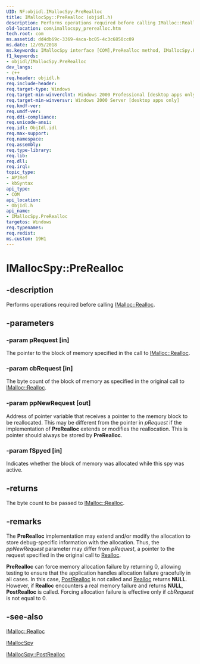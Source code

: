 ```yaml
---
UID: NF:objidl.IMallocSpy.PreRealloc
title: IMallocSpy::PreRealloc (objidl.h)
description: Performs operations required before calling IMalloc::Realloc.
old-location: com\imallocspy_prerealloc.htm
tech.root: com
ms.assetid: dd4db69c-3369-4aca-bc05-4c3c6850cc09
ms.date: 12/05/2018
ms.keywords: IMallocSpy interface [COM],PreRealloc method, IMallocSpy.PreRealloc, IMallocSpy::PreRealloc, PreRealloc, PreRealloc method [COM], PreRealloc method [COM],IMallocSpy interface, _com_imallocspy_prerealloc, com.imallocspy_prerealloc, objidl/IMallocSpy::PreRealloc
f1_keywords:
- objidl/IMallocSpy.PreRealloc
dev_langs:
- c++
req.header: objidl.h
req.include-header: 
req.target-type: Windows
req.target-min-winverclnt: Windows 2000 Professional [desktop apps only]
req.target-min-winversvr: Windows 2000 Server [desktop apps only]
req.kmdf-ver: 
req.umdf-ver: 
req.ddi-compliance: 
req.unicode-ansi: 
req.idl: ObjIdl.idl
req.max-support: 
req.namespace: 
req.assembly: 
req.type-library: 
req.lib: 
req.dll: 
req.irql: 
topic_type:
- APIRef
- kbSyntax
api_type:
- COM
api_location:
- ObjIdl.h
api_name:
- IMallocSpy.PreRealloc
targetos: Windows
req.typenames: 
req.redist: 
ms.custom: 19H1
---
```


# IMallocSpy::PreRealloc


## -description


Performs operations required before calling <a href="https://docs.microsoft.com/windows/desktop/api/objidl/nf-objidl-imalloc-realloc">IMalloc::Realloc</a>.


## -parameters




### -param pRequest [in]

The pointer to the block of memory specified in the call to <a href="https://docs.microsoft.com/windows/desktop/api/objidl/nf-objidl-imalloc-realloc">IMalloc::Realloc</a>.


### -param cbRequest [in]

The byte count of the block of memory as specified in the original call to <a href="https://docs.microsoft.com/windows/desktop/api/objidl/nf-objidl-imalloc-realloc">IMalloc::Realloc</a>.


### -param ppNewRequest [out]

Address of pointer variable that receives a pointer to the memory block to be reallocated. This may be different from the pointer in <i>pRequest</i> if the implementation of <b>PreRealloc</b> extends or modifies the reallocation. This is pointer should always be stored by <b>PreRealloc</b>.


### -param fSpyed [in]

Indicates whether the block of memory was allocated while this spy was active.


## -returns



The byte count to be passed to <a href="https://docs.microsoft.com/windows/desktop/api/objidl/nf-objidl-imalloc-realloc">IMalloc::Realloc</a>.




## -remarks



The <b>PreRealloc</b> implementation may extend and/or modify the allocation to store debug-specific information with the allocation. Thus, the <i>ppNewRequest</i> parameter may differ from <i>pRequest</i>, a pointer to the request specified in the original call to <a href="https://docs.microsoft.com/windows/desktop/api/objidl/nf-objidl-imalloc-realloc">Realloc</a>.

<b>PreRealloc</b> can force memory allocation failure by returning 0, allowing testing to ensure that the application handles allocation failure gracefully in all cases. In this case, <a href="https://docs.microsoft.com/windows/desktop/api/objidl/nf-objidl-imallocspy-postrealloc">PostRealloc</a> is not called and <a href="https://docs.microsoft.com/windows/desktop/api/objidl/nf-objidl-imalloc-realloc">Realloc</a> returns <b>NULL</b>. However, if <b>Realloc</b> encounters a real memory failure and returns <b>NULL</b>, <b>PostRealloc</b> is called. Forcing allocation failure is effective only if <i>cbRequest</i> is not equal to 0.




## -see-also




<a href="https://docs.microsoft.com/windows/desktop/api/objidl/nf-objidl-imalloc-realloc">IMalloc::Realloc</a>



<a href="https://docs.microsoft.com/windows/desktop/api/objidl/nn-objidl-imallocspy">IMallocSpy</a>



<a href="https://docs.microsoft.com/windows/desktop/api/objidl/nf-objidl-imallocspy-postrealloc">IMallocSpy::PostRealloc</a>
 

 

